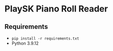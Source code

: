 # PlaySK Piano Roll Reader     

## Requirements
- `pip install -r requirements.txt`
- Python 3.9.12
